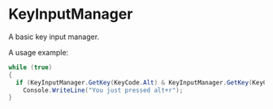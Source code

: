 # KeyInputManager
A basic key input manager.

A usage example:
```csharp
while (true)
{
  if (KeyInputManager.GetKey(KeyCode.Alt) & KeyInputManager.GetKey(KeyCode.R))
    Console.WriteLine("You just pressed alt+r");
}
```
